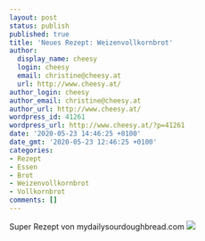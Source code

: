 ```yaml
---
layout: post
status: publish
published: true
title: 'Neues Rezept: Weizenvollkornbrot'
author:
  display_name: cheesy
  login: cheesy
  email: christine@cheesy.at
  url: http://www.cheesy.at/
author_login: cheesy
author_email: christine@cheesy.at
author_url: http://www.cheesy.at/
wordpress_id: 41261
wordpress_url: http://www.cheesy.at/?p=41261
date: '2020-05-23 14:46:25 +0100'
date_gmt: '2020-05-23 12:46:25 +0100'
categories:
- Rezept
- Essen
- Brot
- Weizenvollkornbrot
- Vollkornbrot
comments: []
---
```

Super Rezept von mydailysourdoughbread.com
[![](http://www.cheesy.at/wp-content/uploads/Vollkornbrot-1.jpg)](http://www.cheesy.at/rezepte/brot-backen/weizenvollkornbrot/)
